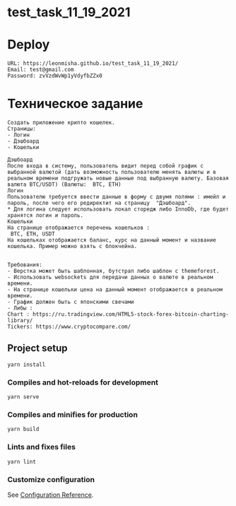 # test_task_11_19_2021
# Deploy
```
URL: https://leonmisha.github.io/test_task_11_19_2021/
Email: test@gmail.com
Password: zvVzdWvWp1yVdyfbZZx0
```
# Техническое задание
```
Создать приложение крипто кошелек.
Страницы:
- Логин
- Дэшбоард
- Кошельки

Дэшбоард
После входа в систему, пользователь видит перед собой график с выбранной валютой (дать возможность пользователю менять валюты и в реальном времени подгружать новые данные под выбранную валюту. Базовая валюта BTC/USDT) (Валюты:  BTC, ETH)
Логин
Пользователю требуется ввести данные в форму с двумя полями : имейл и пароль, после чего его редиректит на страницу  "Дэшбоард".
* Для логина следует использовать локал сторедж либо InnoDb, где будет хранятся логин и пароль.
Кошельки
На странице отображается перечень кошельков :
 BTC, ETH, USDT
На кошельках отображается баланс, курс на данный момент и название кошелька. Пример можно взять с блокчейна.


Требования:
- Верстка может быть шаблонная, бутстрап либо шаблон с themeforest.
- Использовать websockets для передачи данных о валюте в реальном времени.
- На странице кошельки цена на данный момент отображается в реальном времени.
- График должен быть с японскими свечами 
- Либы :
Chart : https://ru.tradingview.com/HTML5-stock-forex-bitcoin-charting-library/
Tickers: https://www.cryptocompare.com/
```

## Project setup
```
yarn install
```

### Compiles and hot-reloads for development
```
yarn serve
```

### Compiles and minifies for production
```
yarn build
```

### Lints and fixes files
```
yarn lint
```

### Customize configuration
See [Configuration Reference](https://cli.vuejs.org/config/).
